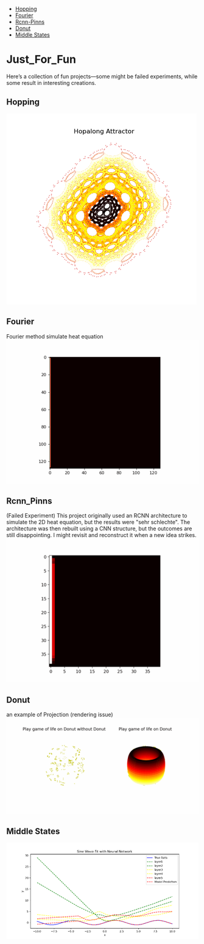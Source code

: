 - [Hopping](#Hopping)
- [Fourier](#Fourier)
- [Rcnn-Pinns](#Rcnn_Pinns)
- [Donut](#Donut)
- [Middle States](#middle-states)

# Just_For_Fun
Here’s a collection of fun projects—some might be failed experiments, while some result in interesting creations. 

## Hopping
![Hopping](./results/hopalong_attractor.png)

## Fourier
Fourier method simulate heat equation
![Fourier](./results/heat_eq.gif)

## Rcnn_Pinns
(Failed Experiment)
This project originally used an RCNN architecture to simulate the 2D heat equation, but the results were "sehr schlechte". The architecture was then rebuilt using a CNN structure, but the outcomes are still disappointing. I might revisit and reconstruct it when a new idea strikes.
![Rcnn-Pinns](./results/rcnn_pinns.gif)

## Donut
an example of Projection (rendering issue)
![Donut](./results/donut.gif)

## Middle States
![middle states](./results/hidden_layers.png)